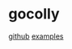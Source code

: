 # gocolly

[github](https://github.com/gocolly/colly)
[examples](https://github.com/gocolly/colly/tree/master/_examples)
